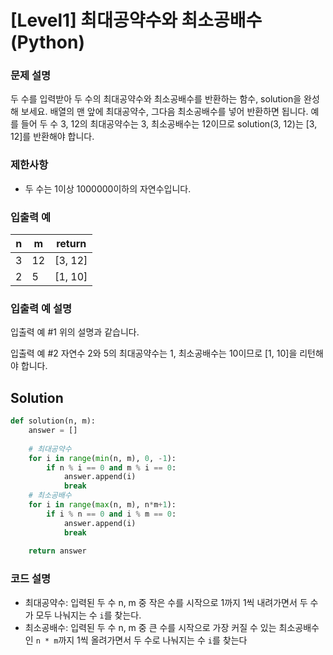 # [Level1] 최대공약수와 최소공배수 (Python)

### 문제 설명
두 수를 입력받아 두 수의 최대공약수와 최소공배수를 반환하는 함수, solution을 완성해 보세요. 배열의 맨 앞에 최대공약수, 그다음 최소공배수를 넣어 반환하면 됩니다. 예를 들어 두 수 3, 12의 최대공약수는 3, 최소공배수는 12이므로 solution(3, 12)는 [3, 12]를 반환해야 합니다.

### 제한사항
- 두 수는 1이상 1000000이하의 자연수입니다.

### 입출력 예
|n|m|return|
|---|---|---|
|3|12|[3, 12]|
|2|5|[1, 10]|

### 입출력 예 설명
입출력 예 #1
위의 설명과 같습니다.

입출력 예 #2
자연수 2와 5의 최대공약수는 1, 최소공배수는 10이므로 [1, 10]을 리턴해야 합니다.

## Solution
```python
def solution(n, m):
    answer = []
    
    # 최대공약수
    for i in range(min(n, m), 0, -1):
        if n % i == 0 and m % i == 0:
            answer.append(i)
            break
    # 최소공배수
    for i in range(max(n, m), n*m+1):
        if i % n == 0 and i % m == 0:
            answer.append(i)
            break
            
    return answer
```

### 코드 설명
- 최대공약수: 입력된 두 수 n, m 중 작은 수를 시작으로 1까지 1씩 내려가면서 두 수가 모두 나눠지는 수 `i`를 찾는다.
- 최소공배수: 입력된 두 수 n, m 중 큰 수를 시작으로 가장 커질 수 있는 최소공배수인 `n * m`까지 1씩 올려가면서 두 수로 나눠지는 수 `i`를 찾는다